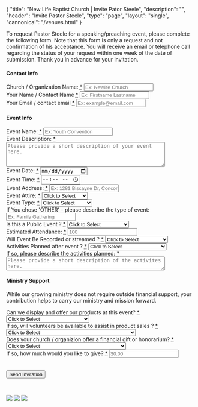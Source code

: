 {
	"title": "New Life Baptist Church | Invite Pator Steele",
	"description": "",
	"header": "Invite Pastor Steele",
	"type": "page",
	"layout": "single",
	"cannonical": "/venues.html"
}
<section class="interior-section">
	<div class="container">
		<div class="row">
			<div class="col-xs-12 col-sm-8 col-md-6">
				<p>To request Pastor Steele for a speaking/preaching event, please complete the following form.  Note that this form is only a request and not confirmation of his acceptance.  You will receive an email or telephone call regarding the status of your request within one week of the date of submission. Thank you in advance for your invitation.</p>
				<form name="booking-pastor" method="POST" netlify>
					<h4>Contact Info</h4>
					<div class="site-input">
						<label for="organization">Church / Organization Name: <abbr title="required">*</abbr></label>
						<input id="organization" type="text" name="organization" placeholder="Ex: Newlife Church" required>
					</div>
					<div class="site-input">
						<label for="name">Your Name / Contact Name <abbr title="required">*</abbr></label>
						<input id="name" type="text" name="name" placeholder="Ex: Firstname Lastname" required>
					</div>
					<div class="site-input">
						<label for="email">Your Email / contact email <abbr title="required">*</abbr></label>
						<input id="email" type="email" name="email" placeholder="Ex: example@email.com" required>
					</div>
					<h4>Event Info</h4>	
					<div class="site-input">
						<label for="event-name">Event Name:  <abbr title="required">*</abbr></label>
						<input id="event-name" type="text" name="event-name" placeholder="Ex: Youth Convention" required>
					</div>
					<div class="site-input">
						<label for="event-desc">Event Description:  <abbr title="required">*</abbr></label>
						<textarea id="event-desc" rows="4" cols="50" name="event-desc" placeholder="Please provide a short description of your event here." required></textarea>
					</div>
					<div class="row" style="padding-bottom: 0;">
						<div class="col-sm-6 col-xs-12">
							<div class="site-input">
								<label for="event-date">Event Date:  <abbr title="required">*</abbr></label>
								<input id="event-date" type="date" name="event-date" required>
							</div>
						</div>
						<div class="col-xs-12 col-sm-6">
							<div class="site-input">
								<label for="event-time">Event Time:  <abbr title="required">*</abbr></label>
								<input id="event-time" type="time" name="event-time" required>
							</div>
						</div>
					</div>
					<div class="site-input">
						<label for="event-address">Event Address:  <abbr title="required">*</abbr></label>
						<input class="address-input" id="event-address" type="text" name="event-address" placeholder="Ex: 1281 Biscayne Dr, Concord, NC 28027 " required>
					</div>
					<div class="row" style="padding-bottom: 0;">
						<div class="col-sm-6 col-xs-12">
							<div class="site-input">
								<label for="event-attire">Event Attire:  <abbr title="required">*</abbr></label>
								<select id="event-attire" name="event-attire" required>
									<option>Click to Select</option>
									<option value="business-casual">Business Casual</option>
									<option value="casual">Casual</option>
									<option value="formal">Formal</option>
								</select>
							</div>
						</div>
						<div class="col-sm-6 col-xs-12">
							<div class="site-input">
								<label for="event-type">Event Type:  <abbr title="required">*</abbr></label>
								<select id="event-type" name="event-type" required>
									<option>Click to Select</option>
									<option value="anniversary">Anniversary</option>
									<option value="conference">Conference</option>
									<option value="revival">Revival</option>
									<option value="seminar-workshop">Seminar/Workshop</option>
									<option value="small-group">Small Group</option>	
									<option value="wedding">Wedding</option>
									<option value="worship-service">Worship Service</option>
									<option value="other">Other</option>	
								</select>
							</div>
						</div>
					</div>
					<div class="site-input">
						<label for="event-desc">If You chose 'OTHER' - please describe the type of event:</label>
						<input id="event-desc" type="text" name="event-desc" placeholder="Ex: Family Gathering">
					</div>
					<div class="row" style="padding-bottom: 0;">
						<div class="col-sm-6 col-xs-12">
							<div class="site-input">
								<label for="event-public">Is this a Public Event ?  <abbr title="required">*</abbr></label>
								<select id="event-public" name="event-public" required>
									<option>Click to Select</option>
									<option value="yes">Yes - open to the public</option>
									<option value="no">No - this event is private</option>
								</select>
							</div>
						</div>
						<div class="col-sm-6 col-xs-12">
							<div class="site-input">
								<div class="site-input">
									<label for="attendance">Estimated Attendance:  <abbr title="required">*</abbr></label>
									<input id="attendance" type="number" name="attendance" placeholder="100" required>
								</div>
							</div>
						</div>
						<div class="col-sm-6 col-xs-12">
							<div class="site-input">
								<label for="event-video">Will Event Be Recorded or streamed ?  <abbr title="required">*</abbr></label>
								<select id="event-video" name="event-video" required>
									<option>Click to Select</option>
									<option value="yes">Yes - will be recorded</option>
									<option value="no">No - will not be recorded</option>
								</select>
							</div>
						</div>
						<div class="col-sm-6 col-xs-12">
							<div class="site-input">
								<label for="activities-after">Activities Planned after event ?  <abbr title="required">*</abbr></label>
								<select id="activities-after" name="activities-after" required>
									<option>Click to Select</option>
									<option value="yes">Yes - activities planned for after</option>
									<option value="no">No - activities not planned</option>
								</select>
							</div>
						</div>
						<div class="col-xs-12">
							<div class="site-input">
								<label for="activities-desc">If so, please describe the activities planned:  <abbr title="required">*</abbr></label>
								<textarea id="activities-desc" rows="2" cols="50" name="activities-desc" placeholder="Please provide a short description of the activites here." required></textarea>
							</div>
						</div>
					</div>
					<h4>Ministry Support</h4>
					<p>While our growing ministry does not require outside financial support, your contribution helps to carry our ministry and mission forward.</p> 
					<div class="row" style="padding-bottom: 0;">
						<div class="col-xs-12">
							<div class="site-input">
								<label for="sell-products">Can we display and offer our products at this event?  <abbr title="required">*</abbr></label>
								<select id="sell-products" name="sell-products" required>
									<option>Click to Select</option>
									<option value="yes">Yes - you may offer your products</option>
									<option value="no">No - no products will be sold</option>
								</select>
							</div>
						</div>
						<div class="col-xs-12">
							<div class="site-input">
								<label for="product-volunteers">If so, will volunteers be available to assist in product sales ?  <abbr title="required">*</abbr></label>
								<select id="product-volunteers" name="product-volunteers" required>
									<option>Click to Select</option>
									<option value="yes">Yes - we have a visitor support team</option>
									<option value="no">No - we do not provide visitor support for product sales</option>
								</select>
							</div>
						</div>
						<div class="col-xs-12">
							<div class="site-input">
								<label for="financial-gift">Does your church / organizion offer a financial gift or honorarium?  <abbr title="required">*</abbr></label>
								<select id="financial-gift" name="financial-gift" required>
									<option>Click to Select</option>
									<option value="yes">Yes - we provide an honararium to guest speakers</option>
									<option value="no">No - we cannot provide a finacial gift at this time</option>
								</select>
							</div>
						</div>
						<div class="col-xs-12">
							<div class="site-input">
								<label for="gift-amount">If so, how much would you like to give?  <abbr title="required">*</abbr></label>
								<input class="dollar-input" id="gift-amount" type="number" name="gift-amount" placeholder="$0.00" step="0.01" min="0.00" required>
							</div>
						</div>
					</div>
					<div data-netlify-recaptcha></div>
					<br><br>
					<button type="submit" class="button blue float-right " style="margin-bottom: 30px;">Send Invitation</button>
				</form>
			</div>
			<div class="col-xs-12 col-sm-4 col-md-5 col-md-offset-1">
				<img src="/images/slideshow/1.jpg" class="thumbnail">
				<img src="/images/slideshow/4.jpg" class="thumbnail">
				<img src="/images/slideshow/6.jpg" class="thumbnail">
			</div>
		</div>
	</div>
</section>